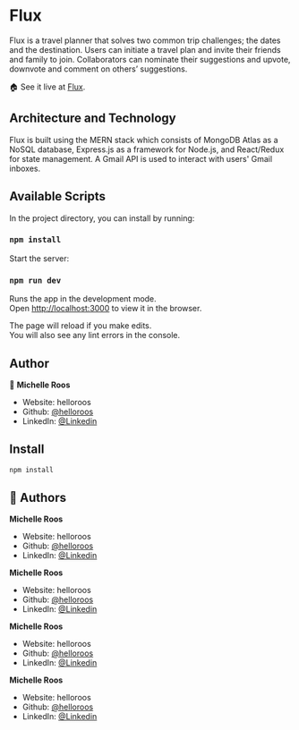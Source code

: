 # Flux

Flux is a travel planner that solves two common trip challenges; the dates and the destination. Users can initiate a travel plan and invite their friends and family to join. Collaborators can nominate their suggestions and upvote, downvote and comment on others’ suggestions. 

🏠  See it live at [Flux](https://state-of-flux.herokuapp.com/).

## Architecture and Technology

Flux is built using the MERN stack which consists of MongoDB Atlas as a NoSQL database, Express.js as a framework for Node.js, and React/Redux for state management. A Gmail API is used to interact with users' Gmail inboxes. 

## Available Scripts

In the project directory, you can install by running:

### `npm install`

Start the server:

### `npm run dev`

Runs the app in the development mode.\
Open [http://localhost:3000](http://localhost:3000) to view it in the browser.

The page will reload if you make edits.\
You will also see any lint errors in the console.

## Author

👤 **Michelle Roos**

* Website: helloroos
* Github: [@helloroos](https://github.com/helloroos)
* LinkedIn: [@Linkedin](https://linkedin.com/in/Linkedin)

## Install

```sh
npm install
```

## 👤 Authors

**Michelle Roos**
* Website: helloroos
* Github: [@helloroos](https://github.com/helloroos)
* LinkedIn: [@Linkedin](https://linkedin.com/in/Linkedin)

**Michelle Roos**
* Website: helloroos
* Github: [@helloroos](https://github.com/helloroos)
* LinkedIn: [@Linkedin](https://linkedin.com/in/Linkedin)

**Michelle Roos**
* Website: helloroos
* Github: [@helloroos](https://github.com/helloroos)
* LinkedIn: [@Linkedin](https://linkedin.com/in/Linkedin)

**Michelle Roos**
* Website: helloroos
* Github: [@helloroos](https://github.com/helloroos)
* LinkedIn: [@Linkedin](https://linkedin.com/in/Linkedin)